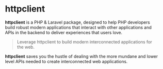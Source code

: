 # httpclient

**httpclient** is a PHP & Laravel package, designed to help PHP developers build robust modern applications that interact with other applications and APIs in the backend to deliver experiences that users love.

>Leverage httpclient to build modern interconnected applications for the web.

**httpclient** saves you the hustle of dealing with the more mundane and lower level APIs needed to create interconnected web applications.
